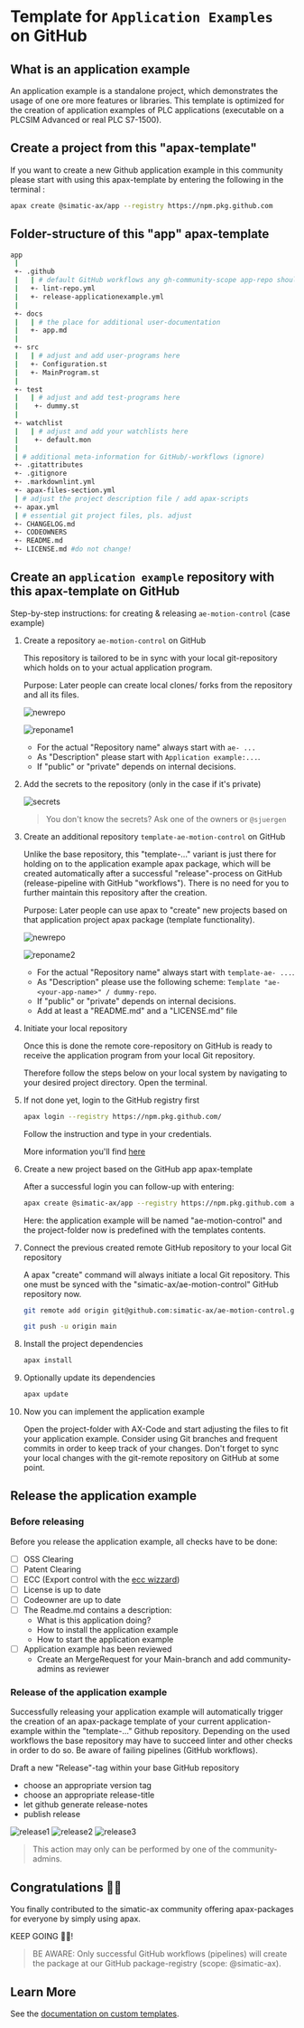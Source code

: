 # Template for `Application Examples` on GitHub

## What is an application example

An application example is a standalone project, which demonstrates the usage of one ore more features or libraries. This template is optimized for the creation of application examples of PLC applications (executable on a PLCSIM Advanced or real PLC S7-1500).

## Create a project from this "apax-template"

If you want to create a new Github application example in this community please start with using this apax-template by entering the following in the terminal :

```bash
apax create @simatic-ax/app --registry https://npm.pkg.github.com
```

## Folder-structure of this "app" apax-template

```bash
app
 |
 +- .github
 |   | # default GitHub workflows any gh-community-scope app-repo should have (ignore)
 |   +- lint-repo.yml
 |   +- release-applicationexample.yml
 |
 +- docs
 |   | # the place for additional user-documentation
 |   +- app.md
 |
 +- src
 |   | # adjust and add user-programs here
 |   +- Configuration.st
 |   +- MainProgram.st
 |
 +- test
 |   | # adjust and add test-programs here
 |    +- dummy.st
 |
 +- watchlist
 |   | # adjust and add your watchlists here
 |    +- default.mon
 |
 | # additional meta-information for GitHub/-workflows (ignore)
 +- .gitattributes
 +- .gitignore
 +- .markdownlint.yml
 +- apax-files-section.yml
 | # adjust the project description file / add apax-scripts
 +- apax.yml
 | # essential git project files, pls. adjust
 +- CHANGELOG.md
 +- CODEOWNERS
 +- README.md
 +- LICENSE.md #do not change!
```

## Create an `application example` repository with this apax-template on GitHub

Step-by-step instructions: for creating & releasing `ae-motion-control` (case example)

1. Create a repository `ae-motion-control` on GitHub

   This repository is tailored to be in sync with your local git-repository which holds on to your actual application program.

   Purpose: Later people can create local clones/ forks from the repository and all its files.

   ![newrepo](docs/images/newrepo.png)

   ![reponame1](docs/images/reponame1.png)

   - For the actual "Repository name" always start with `ae- ...`
   - As "Description" please start with `Application example:...`.
   - If "public" or "private" depends on internal decisions.

2. Add the secrets to the repository (only in the case if it's private)

   ![secrets](docs/images/secrets.png)

   > You don't know the secrets? Ask one of the owners or `@sjuergen`

3. Create an additional repository `template-ae-motion-control` on GitHub

   Unlike the base repository, this "template-..." variant is just there for holding on to the application example apax package, which will be created automatically after a successful "release"-process on GitHub (release-pipeline with GitHub "workflows"). There is no need for you to further maintain this repository after the creation.

   Purpose: Later people can use apax to "create" new projects based on that application project apax package (template functionality).

   ![newrepo](docs/images/newrepo.png)

   ![reponame2](docs/images/reponame2.png)

   - For the actual "Repository name" always start with `template-ae- ...`.
   - As "Description" please use the following scheme: `Template "ae-<your-app-name>" / dummy-repo`.
   - If "public" or "private" depends on internal decisions.
   - Add at least a "README.md" and a "LICENSE.md" file

4. Initiate your local repository

   Once this is done the remote core-repository on GitHub is ready to receive the application program from your local Git repository.

   Therefore follow the steps below on your local system by navigating to your desired project directory. Open the terminal.

5. If not done yet, login to the GitHub registry first

   ```bash
   apax login --registry https://npm.pkg.github.com/
   ```

   Follow the instruction and type in your credentials.

   More information you'll find [here](https://github.com/simatic-ax/.github/blob/main/docs/personalaccesstoken.md)

6. Create a new project based on the GitHub app apax-template

   After a successful login you can follow-up with entering:

   ```bash
   apax create @simatic-ax/app --registry https://npm.pkg.github.com ae-motion-control
   ```

   Here: the application example will be named "ae-motion-control" and the project-folder now is predefined with the templates contents.

7. Connect the previous created remote GitHub repository to your local Git repository

   A apax "create" command will always initiate a local Git repository. This one must be synced with the "simatic-ax/ae-motion-control" GitHub repository now.

   ```bash
   git remote add origin git@github.com:simatic-ax/ae-motion-control.git
   ```

   ```bash
   git push -u origin main
   ```

8. Install the project dependencies

   ```bash
   apax install
   ```

9. Optionally update its dependencies

   ```bash
   apax update
   ```

10. Now you can implement the application example

    Open the project-folder with AX-Code and start adjusting the files to fit your application example. Consider using Git branches and frequent commits in order to keep track of your changes.
    Don't forget to sync your local changes with the git-remote repository on GitHub at some point.

## Release the application example

### Before releasing

Before you release the application example, all checks have to be done:

- [ ] OSS Clearing
- [ ] Patent Clearing
- [ ] ECC (Export control with the [ecc wizzard](https://code-ops.code.siemens.io/ecc-wizard/))
- [ ] License is up to date
- [ ] Codeowner are up to date
- [ ] The Readme.md contains a description:
  - What is this application doing?
  - How to install the application example
  - How to start the application example
- [ ] Application example has been reviewed
  - Create an MergeRequest for your Main-branch and add community-admins as reviewer

### Release of the application example

Successfully releasing your application example will automatically trigger the creation of an apax-package template of your current application-example within the "template-..." Github repository. Depending on the used workflows the base repository may have to succeed linter and other checks in order to do so. Be aware of failing pipelines (GitHub workflows).

Draft a new "Release"-tag within your base GitHub repository

- choose an appropriate version tag
- choose an appropriate release-title
- let github generate release-notes
- publish release

![release1](docs/images/release1.png)
![release2](docs/images/release2.png)
![release3](docs/images/release3.png)

> This action may only can be performed by one of the community-admins.

## Congratulations 🐱‍🏍

You finally contributed to the simatic-ax community offering apax-packages for everyone by simply using apax.

KEEP GOING 🐱‍💻!

> BE AWARE: Only successful GitHub workflows (pipelines) will create the package at our GitHub package-registry (scope: @simatic-ax).

## Learn More

See the [documentation on custom templates](https://console.simatic-ax.siemens.io/docs/apax/templates).
